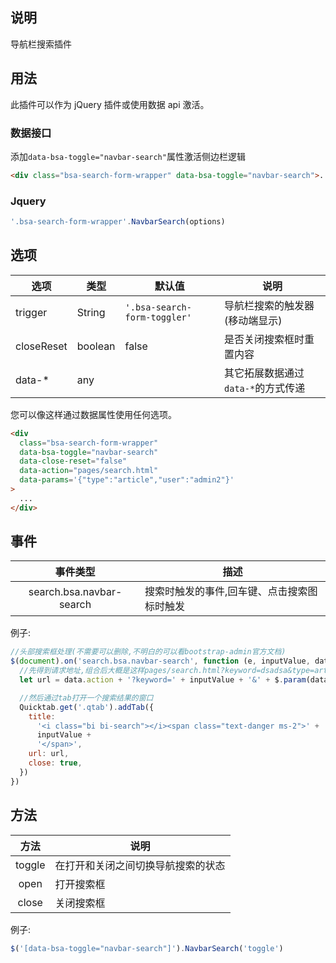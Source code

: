 ## 说明

导航栏搜索插件

## 用法

此插件可以作为 jQuery 插件或使用数据 api 激活。

### 数据接口

添加`data-bsa-toggle="navbar-search"`属性激活侧边栏逻辑

```html
<div class="bsa-search-form-wrapper" data-bsa-toggle="navbar-search">...</div>
```

### Jquery

```javascript
'.bsa-search-form-wrapper'.NavbarSearch(options)
```

## 选项

| 选项       | 类型    | 默认值                       | 说明                               |
| ---------- | ------- | ---------------------------- | ---------------------------------- |
| trigger    | String  | `'.bsa-search-form-toggler'` | 导航栏搜索的触发器(移动端显示)     |
| closeReset | boolean | false                        | 是否关闭搜索框时重置内容           |
| data-\*    | any     |                              | 其它拓展数据通过`data-*`的方式传递 |

您可以像这样通过数据属性使用任何选项。

```html
<div
  class="bsa-search-form-wrapper"
  data-bsa-toggle="navbar-search"
  data-close-reset="false"
  data-action="pages/search.html"
  data-params='{"type":"article","user":"admin2"}'
>
  ...
</div>
```

## 事件

|         事件类型         | 描述                                        |
| :----------------------: | ------------------------------------------- |
| search.bsa.navbar-search | 搜索时触发的事件,回车键、点击搜索图标时触发 |

例子:

```javascript
//头部搜索框处理(不需要可以删除,不明白的可以看bootstrap-admin官方文档)
$(document).on('search.bsa.navbar-search', function (e, inputValue, data) {
  //先得到请求地址,组合后大概是这样pages/search.html?keyword=dsadsa&type=article&user=admin2
  let url = data.action + '?keyword=' + inputValue + '&' + $.param(data.params)

  //然后通过tab打开一个搜索结果的窗口
  Quicktab.get('.qtab').addTab({
    title:
      '<i class="bi bi-search"></i><span class="text-danger ms-2">' +
      inputValue +
      '</span>',
    url: url,
    close: true,
  })
})
```

## 方法

|  方法  | 说明                               |
| :----: | ---------------------------------- |
| toggle | 在打开和关闭之间切换导航搜索的状态 |
|  open  | 打开搜索框                         |
| close  | 关闭搜索框                         |

例子:

```javascript
$('[data-bsa-toggle="navbar-search"]').NavbarSearch('toggle')
```
